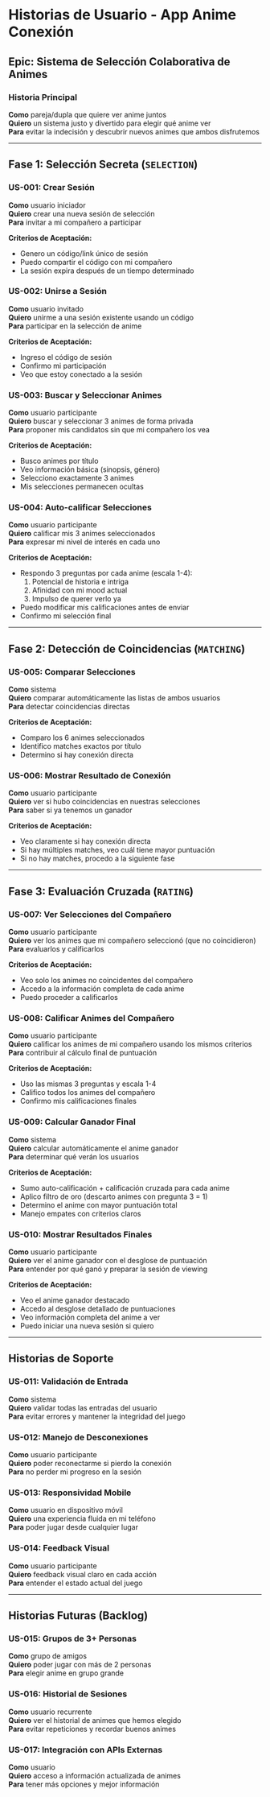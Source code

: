 # Historias de Usuario - App Anime Conexión

## Epic: Sistema de Selección Colaborativa de Animes

### Historia Principal
**Como** pareja/dupla que quiere ver anime juntos  
**Quiero** un sistema justo y divertido para elegir qué anime ver  
**Para** evitar la indecisión y descubrir nuevos animes que ambos disfrutemos

---

## Fase 1: Selección Secreta (`SELECTION`)

### US-001: Crear Sesión
**Como** usuario iniciador  
**Quiero** crear una nueva sesión de selección  
**Para** invitar a mi compañero a participar

**Criterios de Aceptación:**
- Genero un código/link único de sesión
- Puedo compartir el código con mi compañero
- La sesión expira después de un tiempo determinado

### US-002: Unirse a Sesión
**Como** usuario invitado  
**Quiero** unirme a una sesión existente usando un código  
**Para** participar en la selección de anime

**Criterios de Aceptación:**
- Ingreso el código de sesión
- Confirmo mi participación
- Veo que estoy conectado a la sesión

### US-003: Buscar y Seleccionar Animes
**Como** usuario participante  
**Quiero** buscar y seleccionar 3 animes de forma privada  
**Para** proponer mis candidatos sin que mi compañero los vea

**Criterios de Aceptación:**
- Busco animes por título
- Veo información básica (sinopsis, género)
- Selecciono exactamente 3 animes
- Mis selecciones permanecen ocultas

### US-004: Auto-calificar Selecciones
**Como** usuario participante  
**Quiero** calificar mis 3 animes seleccionados  
**Para** expresar mi nivel de interés en cada uno

**Criterios de Aceptación:**
- Respondo 3 preguntas por cada anime (escala 1-4):
  1. Potencial de historia e intriga
  2. Afinidad con mi mood actual
  3. Impulso de querer verlo ya
- Puedo modificar mis calificaciones antes de enviar
- Confirmo mi selección final

---

## Fase 2: Detección de Coincidencias (`MATCHING`)

### US-005: Comparar Selecciones
**Como** sistema  
**Quiero** comparar automáticamente las listas de ambos usuarios  
**Para** detectar coincidencias directas

**Criterios de Aceptación:**
- Comparo los 6 animes seleccionados
- Identifico matches exactos por título
- Determino si hay conexión directa

### US-006: Mostrar Resultado de Conexión
**Como** usuario participante  
**Quiero** ver si hubo coincidencias en nuestras selecciones  
**Para** saber si ya tenemos un ganador

**Criterios de Aceptación:**
- Veo claramente si hay conexión directa
- Si hay múltiples matches, veo cuál tiene mayor puntuación
- Si no hay matches, procedo a la siguiente fase

---

## Fase 3: Evaluación Cruzada (`RATING`)

### US-007: Ver Selecciones del Compañero
**Como** usuario participante  
**Quiero** ver los animes que mi compañero seleccionó (que no coincidieron)  
**Para** evaluarlos y calificarlos

**Criterios de Aceptación:**
- Veo solo los animes no coincidentes del compañero
- Accedo a la información completa de cada anime
- Puedo proceder a calificarlos

### US-008: Calificar Animes del Compañero
**Como** usuario participante  
**Quiero** calificar los animes de mi compañero usando los mismos criterios  
**Para** contribuir al cálculo final de puntuación

**Criterios de Aceptación:**
- Uso las mismas 3 preguntas y escala 1-4
- Califico todos los animes del compañero
- Confirmo mis calificaciones finales

### US-009: Calcular Ganador Final
**Como** sistema  
**Quiero** calcular automáticamente el anime ganador  
**Para** determinar qué verán los usuarios

**Criterios de Aceptación:**
- Sumo auto-calificación + calificación cruzada para cada anime
- Aplico filtro de oro (descarto animes con pregunta 3 = 1)
- Determino el anime con mayor puntuación total
- Manejo empates con criterios claros

### US-010: Mostrar Resultados Finales
**Como** usuario participante  
**Quiero** ver el anime ganador con el desglose de puntuación  
**Para** entender por qué ganó y preparar la sesión de viewing

**Criterios de Aceptación:**
- Veo el anime ganador destacado
- Accedo al desglose detallado de puntuaciones
- Veo información completa del anime a ver
- Puedo iniciar una nueva sesión si quiero

---

## Historias de Soporte

### US-011: Validación de Entrada
**Como** sistema  
**Quiero** validar todas las entradas del usuario  
**Para** evitar errores y mantener la integridad del juego

### US-012: Manejo de Desconexiones
**Como** usuario participante  
**Quiero** poder reconectarme si pierdo la conexión  
**Para** no perder mi progreso en la sesión

### US-013: Responsividad Mobile
**Como** usuario en dispositivo móvil  
**Quiero** una experiencia fluida en mi teléfono  
**Para** poder jugar desde cualquier lugar

### US-014: Feedback Visual
**Como** usuario participante  
**Quiero** feedback visual claro en cada acción  
**Para** entender el estado actual del juego

---

## Historias Futuras (Backlog)

### US-015: Grupos de 3+ Personas
**Como** grupo de amigos  
**Quiero** poder jugar con más de 2 personas  
**Para** elegir anime en grupo grande

### US-016: Historial de Sesiones
**Como** usuario recurrente  
**Quiero** ver el historial de animes que hemos elegido  
**Para** evitar repeticiones y recordar buenos animes

### US-017: Integración con APIs Externas
**Como** usuario  
**Quiero** acceso a información actualizada de animes  
**Para** tener más opciones y mejor información